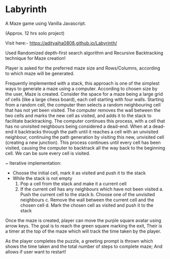 # Labyrinth

A Maze game using Vanilla Javascript.

(Approx. 12 hrs solo project)

Visit here:- https://adityajha0808.github.io/Labyrinth/

Used Randomized depth-first search algorithm and Recursive Backtracking technique for Maze creation!

Player is asked for the preferred maze size and Rows/Columns, according to which maze will be generated.

Frequently implemented with a stack, this approach is one of the simplest ways to generate a maze using a computer. According to chosen size by the user, Maze is created. Consider the space for a maze being a large grid of cells (like a large chess board), each cell starting with four walls. Starting from a random cell, the computer then selects a random neighbouring cell that has not yet been visited. The computer removes the wall between the two cells and marks the new cell as visited, and adds it to the stack to facilitate backtracking. The computer continues this process, with a cell that has no unvisited neighbours being considered a dead-end. When at a dead-end it backtracks through the path until it reaches a cell with an unvisited neighbour, continuing the path generation by visiting this new, unvisited cell (creating a new junction). This process continues until every cell has been visited, causing the computer to backtrack all the way back to the beginning cell. We can be sure every cell is visited.

~ Iterative implementation:

- Choose the initial cell, mark it as visited and push it to the stack
- While the stack is not empty
    1. Pop a cell from the stack and make it a current cell
    2. If the current cell has any neighbours which have not been visited
         a. Push the current cell to the stack
         b. Choose one of the unvisited neighbours
         c. Remove the wall between the current cell and the chosen cell
         d. Mark the chosen cell as visited and push it to the stack
     
Once the maze is created, player can move the purple square avatar using arrow keys. The goal is to reach the green square marking the exit, Their is a timer at the top of the maze which will track the time taken by the player.

As the player completes the puzzle, a greeting prompt is thrown which shows the time taken and the total number of steps to complete maze; And allows if user want to restart!
